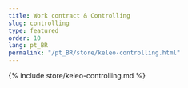 ```yaml
---
title: Work contract & Controlling
slug: controlling
type: featured
order: 10
lang: pt_BR
permalink: "/pt_BR/store/keleo-controlling.html"
---
```


{% include store/keleo-controlling.md %}
 
